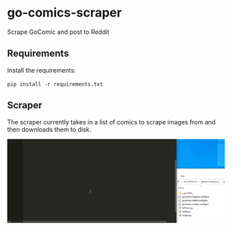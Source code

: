 # go-comics-scraper
Scrape GoComic and post to Reddit

## Requirements

Install the requirements:

`pip install -r requirements.txt`


## Scraper

The scraper currently takes in a list of comics to scrape images from and then downloads them to disk.

![Screenshot](example.gif)